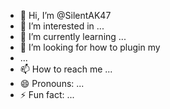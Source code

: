 - 👋 Hi, I’m @SilentAK47
- 👀 I’m interested in ...
- 🌱 I’m currently learning ...
- 💞️ I’m looking for how to plugin my
- ...
- 📫 How to reach me ...
- 😄 Pronouns: ...
- ⚡ Fun fact: ...

<!---
SilentAK47/SilentAK47 is a ✨ special ✨ repository because its `README.md` (this file) appears on your GitHub profile.
You can click the Preview link to take a look at your changes.
--->
